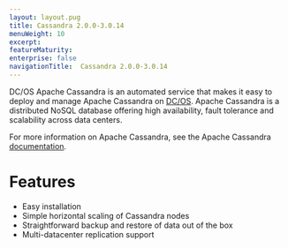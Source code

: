 ```yaml
---
layout: layout.pug
title: Cassandra 2.0.0-3.0.14
menuWeight: 10
excerpt:
featureMaturity:
enterprise: false
navigationTitle:  Cassandra 2.0.0-3.0.14
---
```


<!-- This source repo for this topic is https://github.com/mesosphere/dcos-commons -->


DC/OS Apache Cassandra is an automated service that makes it easy to deploy and manage Apache Cassandra on [DC/OS](https://mesosphere.com/product/). Apache Cassandra is a distributed NoSQL database offering high availability, fault tolerance and scalability across data centers.

For more information on Apache Cassandra, see the Apache Cassandra [documentation](http://cassandra.apache.org/doc/latest/).

# Features

*   Easy installation
*   Simple horizontal scaling of Cassandra nodes
*   Straightforward backup and restore of data out of the box
*   Multi-datacenter replication support
